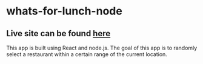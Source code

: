 # whats-for-lunch-node

## Live site can be found [here](https://whats-for-lunch-withnodejs.herokuapp.com/)

This app is built using React and node.js. The goal of this app is to randomly select a restaurant within a certain range of the current location.
